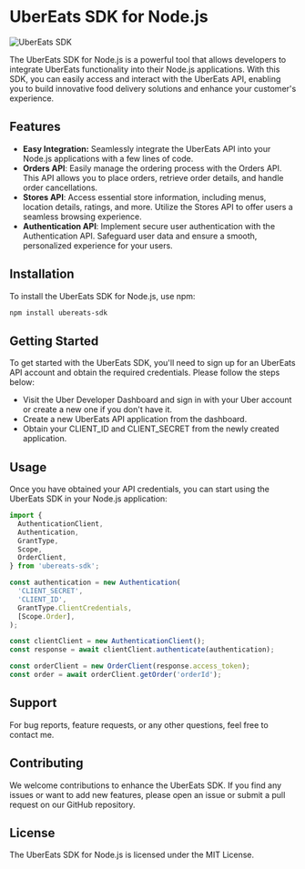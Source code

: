 # UberEats SDK for Node.js

![UberEats SDK](https://d3i4yxtzktqr9n.cloudfront.net/web-eats-v2/97c43f8974e6c876.svg)

The UberEats SDK for Node.js is a powerful tool that allows developers to integrate UberEats functionality into their Node.js applications. With this SDK, you can easily access and interact with the UberEats API, enabling you to build innovative food delivery solutions and enhance your customer's experience.

## Features

- **Easy Integration:** Seamlessly integrate the UberEats API into your Node.js applications with a few lines of code.
- **Orders API**: Easily manage the ordering process with the Orders API. This API allows you to place orders, retrieve order details, and handle order cancellations.
- **Stores API**: Access essential store information, including menus, location details, ratings, and more. Utilize the Stores API to offer users a seamless browsing experience.
- **Authentication API**: Implement secure user authentication with the Authentication API. Safeguard user data and ensure a smooth, personalized experience for your users.


## Installation

To install the UberEats SDK for Node.js, use npm:

```bash
npm install ubereats-sdk
```

## Getting Started
To get started with the UberEats SDK, you'll need to sign up for an UberEats API account and obtain the required credentials. Please follow the steps below:

- Visit the Uber Developer Dashboard and sign in with your Uber account or create a new one if you don't have it.
- Create a new UberEats API application from the dashboard.
- Obtain your CLIENT_ID and CLIENT_SECRET from the newly created application.

## Usage
Once you have obtained your API credentials, you can start using the UberEats SDK in your Node.js application:

```typescript
import {
  AuthenticationClient,
  Authentication,
  GrantType,
  Scope,
  OrderClient,
} from 'ubereats-sdk';

const authentication = new Authentication(
  'CLIENT_SECRET',
  'CLIENT_ID',
  GrantType.ClientCredentials,
  [Scope.Order],
);

const clientClient = new AuthenticationClient();
const response = await clientClient.authenticate(authentication);

const orderClient = new OrderClient(response.access_token);
const order = await orderClient.getOrder('orderId');
```

## Support
For bug reports, feature requests, or any other questions, feel free to contact me.

## Contributing
We welcome contributions to enhance the UberEats SDK. If you find any issues or want to add new features, please open an issue or submit a pull request on our GitHub repository.

## License
The UberEats SDK for Node.js is licensed under the MIT License.
